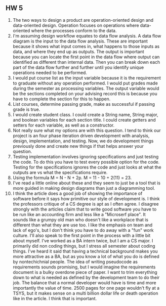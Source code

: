 ## HW 5

1. The two ways to design a product are operation-oriented design and data-oriented design. Operation focuses on operations where data-oriented where the processes conform to the data.
2. I'm assuming design workflow equates to data flow analysis. A data flow diagram is the input to the data flow analysis. These are important because it shows what input comes in, what happens to those inputs as data, and where they end up as outputs. The output is important because you can locate the first point in the data flow where output can identified as different than internal data. Then you can break down each part of the data flow further and further until you identify unique operations needed to be performed.
3. I would put course list as the input variable because it is the requirement to graduate without any operation performed. I would put grades made during the semester as processing variables. The output variable would be the sections completed on your advising record this is because you have to complete the section for this to happen.
4.  List courses, determine passing grade, make as successful if passing grade is true.
5. I would create student class. I could create a String name, String major, and boolean variables for each section title. I could create  getters and setters for each variable, as well as a constructor.
6.  Not really sure what my options are with this question. I tend to think our project is an four phase iteration driven development with analysis, design, implementation, and testing. Now, we do development things previously done and create new things if that helps answer your question.
7. Testing implementation involves ignoring specifications and just testing the code. To do this you have to test every possible option for the code. Testing for the specifications ignores the code and just looks at  what the outputs are vs what the specifications require.
8. Using the formula M = N - N + 2p. M = 11 - 10  + 2(11) = 23.
9. I've read a little online about these and they seem to just be a tool that is more guided in making design diagrams than just a diagramming tool.
10. I think the article does a good job of showing the importance of software before it says how primitive our style of development is. I think the professors critique of a CS degree is apt as I often agree. I disagree strongly with the articles claim that to write good software you have to be run like an accounting firm and less like a "Microserf place". It sounds like a grumpy old man who doesn't like a workplace that is different than what they are use too. I like the emphasis on team and lack of ego's, but I don't think you have to do away with a "fun" work culture. I'll also speak to the first point in the process with a little bit about myself. I've worked as a BA intern twice, but I am a CS major. I primarily did non coding things, but I stress all semester about coding things. I've heard it said that having a technical background makes you more attractive as a BA, but as you know a lot of what you do is defined by nontechichnial people. The idea of writing pseudocode as requirements sounds promising, but I would imagine the requirements document is a bulky overdone piece of paper. I want to trim everything down to what is needed as defined by the development team to do their job. The balance that a normal developer would have is time and more importantly the value of time. 2500 pages for one page wouldn't fly at a TSYS, but it makes sense on a multi billion dollar life or death operation like in the article. I think that is important.
